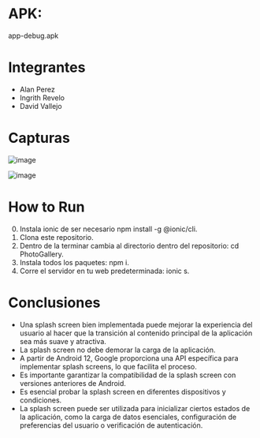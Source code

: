 # APK:

app-debug.apk

# Integrantes

- Alan Perez
- Ingrith Revelo
- David Vallejo

# Capturas

![image](https://github.com/DavidPK8/PhotoGallery/assets/127541791/1e60a91c-18d2-4dbd-905b-0c0220c197e9)

![image](https://github.com/DavidPK8/PhotoGallery/assets/127541791/2df68480-d30a-46e1-b55c-c2f53fd1c1b6)

# How to Run

0. Instala ionic de ser necesario npm install -g @ionic/cli.
1. Clona este repositorio.
2. Dentro de la terminar cambia al directorio dentro del repositorio: cd PhotoGallery.
3. Instala todos los paquetes: npm i.
4. Corre el servidor en tu web predeterminada: ionic s.

# Conclusiones

- Una splash screen bien implementada puede mejorar la experiencia del usuario al hacer que la transición al contenido principal de la aplicación sea más suave y atractiva.
- La splash screen no debe demorar la carga de la aplicación.
- A partir de Android 12, Google proporciona una API específica para implementar splash screens, lo que facilita el proceso.
- Es importante garantizar la compatibilidad de la splash screen con versiones anteriores de Android.
- Es esencial probar la splash screen en diferentes dispositivos y condiciones.
- La splash screen puede ser utilizada para inicializar ciertos estados de la aplicación, como la carga de datos esenciales, configuración de preferencias del usuario o verificación de autenticación.
